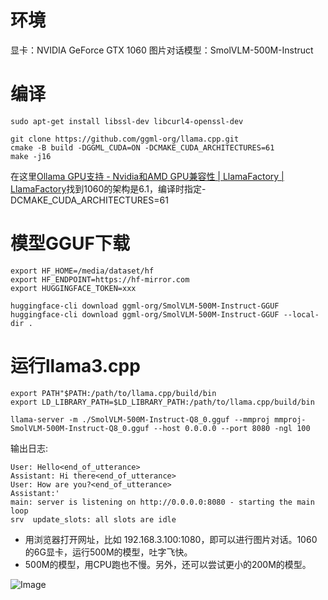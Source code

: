 
# 环境
显卡：NVIDIA GeForce GTX 1060
图片对话模型：SmolVLM-500M-Instruct



# 编译

```
sudo apt-get install libssl-dev libcurl4-openssl-dev

git clone https://github.com/ggml-org/llama.cpp.git
cmake -B build -DGGML_CUDA=ON -DCMAKE_CUDA_ARCHITECTURES=61
make -j16
```


在这里[Ollama GPU支持 - Nvidia和AMD GPU兼容性 | LlamaFactory | LlamaFactory](https://www.llamafactory.cn/ollama-docs/gpu.html#google_vignette)找到1060的架构是6.1，编译时指定-DCMAKE_CUDA_ARCHITECTURES=61


# 模型GGUF下载
```
export HF_HOME=/media/dataset/hf
export HF_ENDPOINT=https://hf-mirror.com
export HUGGINGFACE_TOKEN=xxx

huggingface-cli download ggml-org/SmolVLM-500M-Instruct-GGUF
huggingface-cli download ggml-org/SmolVLM-500M-Instruct-GGUF --local-dir .
```


# 运行llama3.cpp
```
export PATH"$PATH:/path/to/llama.cpp/build/bin
export LD_LIBRARY_PATH=$LD_LIBRARY_PATH:/path/to/llama.cpp/build/bin

llama-server -m ./SmolVLM-500M-Instruct-Q8_0.gguf --mmproj mmproj-SmolVLM-500M-Instruct-Q8_0.gguf --host 0.0.0.0 --port 8080 -ngl 100
```


输出日志:
```
User: Hello<end_of_utterance>
Assistant: Hi there<end_of_utterance>
User: How are you?<end_of_utterance>
Assistant:'
main: server is listening on http://0.0.0.0:8080 - starting the main loop
srv  update_slots: all slots are idle
```


- 用浏览器打开网址，比如 192.168.3.100:1080，即可以进行图片对话。1060的6G显卡，运行500M的模型，吐字飞快。
- 500M的模型，用CPU跑也不慢。另外，还可以尝试更小的200M的模型。


![Image](https://github.com/user-attachments/assets/457df473-481f-4a85-9adf-0c40f7754857)